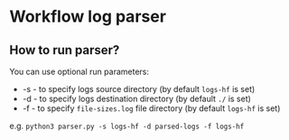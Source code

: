 # Workflow log parser
   
## How to run parser?

You can use optional run parameters:
- -s - to specify logs source directory (by default `logs-hf` is set)
- -d - to specify logs destination directory (by default `./` is set)
- -f - to specify `file-sizes.log` file directory (by default `logs-hf` is set)

e.g.
`python3 parser.py -s logs-hf -d parsed-logs -f logs-hf`
